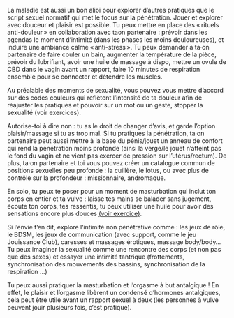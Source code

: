 La maladie est aussi un bon alibi pour explorer d’autres pratiques que le script sexuel normatif qui met le focus sur la pénétration. Jouer et explorer avec douceur et plaisir est possible. Tu peux mettre en place des « rituels anti-douleur » en collaboration avec taon partenaire : prévoir dans les agendas le moment d’intimité (dans les phases les moins douloureuses), et induire une ambiance calme « anti-stress ». Tu peux demander à ta·on partenaire de faire couler un bain, augmenter la température de la pièce, prévoir du lubrifiant, avoir une huile de massage à dispo, mettre un ovule de CBD dans le vagin avant un rapport, faire 10 minutes de respiration ensemble pour se connecter et détendre les muscles.

Au préalable des moments de sexualité, vous pouvez vous mettre d’accord sur des codes couleurs qui reflètent l’intensité de ta douleur afin de réajuster les pratiques et pouvoir sur un mot ou un geste, stopper la sexualité (voir exercices).

Autorise-toi à dire non : tu as le droit de changer d’avis, et garde l’option plaisir/massage si tu as trop mal. Si tu pratiques la pénétration, ta·on partenaire peut aussi mettre à la base du pénis/jouet un anneau de confort qui rend la pénétration moins profonde (ainsi la verge/le jouet n’atteint pas le fond du vagin et ne vient pas exercer de pression sur l’utérus/rectum). De plus, ta·on partenaire et toi vous pouvez créer un catalogue commun de positions sexuelles peu profonde : la cuillère, le lotus, ou avec plus de contrôle sur la profondeur : missionnaire, andromaque.

En solo, tu peux te poser pour un moment de masturbation qui inclut ton corps en entier et ta vulve : laisse tes mains se balader sans jugement, écoute ton corps, tes ressentis, tu peux utiliser une huile pour avoir des sensations encore plus douces [(voir exercice)](excercices).

Si l’envie t’en dit, explore l’intimité non pénétrative comme : les jeux de rôle, le BDSM, les jeux de communication (avec support, comme le jeu Jouissance Club), caresses et massages érotiques, massage body/body… Tu peux imaginer la sexualité comme une rencontre des corps (et non pas que des sexes) et essayer une intimité tantrique (frottements, synchronisation des mouvements des bassins, synchronisation de la respiration …)

Tu peux aussi pratiquer la masturbation et l’orgasme à but antalgique ! En effet, le plaisir et l’orgasme libèrent un condensé d’hormones antalgiques, cela peut être utile avant un rapport sexuel à deux (les personnes à vulve peuvent jouir plusieurs fois, c’est pratique).
